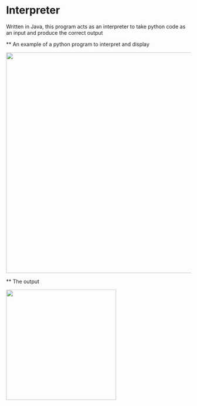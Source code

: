 # Interpreter
Written in Java, this program acts as an interpreter to take python code as an input and produce the correct output

** An example of a python program to interpret and display

<a href="url"><img src="https://github.com/rimanov/Interpreter/blob/main/resources/python.png" align="center"  width="600" ></a>


** The output        

<a href="url"><img src="https://github.com/rimanov/Interpreter/blob/main/resources/result.png" align="center" height="300" width="300" ></a>
